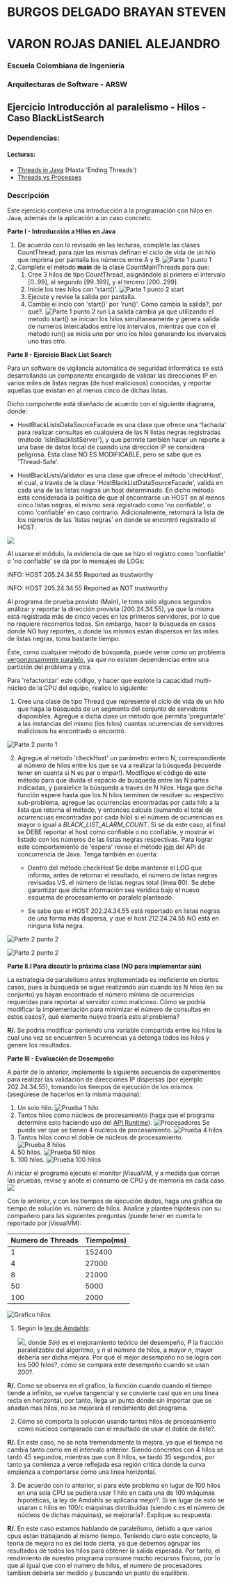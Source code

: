 
# BURGOS DELGADO BRAYAN STEVEN
# VARON ROJAS DANIEL ALEJANDRO

### Escuela Colombiana de Ingeniería
### Arquitecturas de Software - ARSW
## Ejercicio Introducción al paralelismo - Hilos - Caso BlackListSearch


### Dependencias:
####   Lecturas:
*  [Threads in Java](http://beginnersbook.com/2013/03/java-threads/)  (Hasta 'Ending Threads')
*  [Threads vs Processes]( http://cs-fundamentals.com/tech-interview/java/differences-between-thread-and-process-in-java.php)

### Descripción
  Este ejercicio contiene una introducción a la programación con hilos en Java, además de la aplicación a un caso concreto.
  

**Parte I - Introducción a Hilos en Java**

1. De acuerdo con lo revisado en las lecturas, complete las clases CountThread, para que las mismas definan el ciclo de vida de un hilo que imprima por pantalla los números entre A y B.
![Parte 1 punto 1](https://github.com/Daniel1Varon/Lab1ARSW/blob/master/imagenes/p1-1.jfif)
2. Complete el método __main__ de la clase CountMainThreads para que:
	1. Cree 3 hilos de tipo CountThread, asignándole al primero el intervalo [0..99], al segundo [99..199], y al tercero [200..299].
	2. Inicie los tres hilos con 'start()'.
	![Parte 1 punto 2 start](https://github.com/Daniel1Varon/Lab1ARSW/blob/master/imagenes/p1-2-start.jfif)
	3. Ejecute y revise la salida por pantalla. 
	4. Cambie el incio con 'start()' por 'run()'. Cómo cambia la salida?, por qué?.
	![Parte 1 punto 2 run](https://github.com/Daniel1Varon/Lab1ARSW/blob/master/imagenes/p1-2-run.jfif)
	La salida cambia ya que utilizando el metodo start() se inician los hilos simultaneamente y genera salida de numeros intercalados entre los intervalos, mientras que con el metodo run() se inicia uno por uno los hilos generando los invervalos uno tras otro.

**Parte II - Ejercicio Black List Search**


Para un software de vigilancia automática de seguridad informática se está desarrollando un componente encargado de validar las direcciones IP en varios miles de listas negras (de host maliciosos) conocidas, y reportar aquellas que existan en al menos cinco de dichas listas. 

Dicho componente está diseñado de acuerdo con el siguiente diagrama, donde:

- HostBlackListsDataSourceFacade es una clase que ofrece una 'fachada' para realizar consultas en cualquiera de las N listas negras registradas (método 'isInBlacklistServer'), y que permite también hacer un reporte a una base de datos local de cuando una dirección IP se considera peligrosa. Esta clase NO ES MODIFICABLE, pero se sabe que es 'Thread-Safe'.

- HostBlackListsValidator es una clase que ofrece el método 'checkHost', el cual, a través de la clase 'HostBlackListDataSourceFacade', valida en cada una de las listas negras un host determinado. En dicho método está considerada la política de que al encontrarse un HOST en al menos cinco listas negras, el mismo será registrado como 'no confiable', o como 'confiable' en caso contrario. Adicionalmente, retornará la lista de los números de las 'listas negras' en donde se encontró registrado el HOST.

![](img/Model.png)

Al usarse el módulo, la evidencia de que se hizo el registro como 'confiable' o 'no confiable' se dá por lo mensajes de LOGs:

INFO: HOST 205.24.34.55 Reported as trustworthy

INFO: HOST 205.24.34.55 Reported as NOT trustworthy


Al programa de prueba provisto (Main), le toma sólo algunos segundos análizar y reportar la dirección provista (200.24.34.55), ya que la misma está registrada más de cinco veces en los primeros servidores, por lo que no requiere recorrerlos todos. Sin embargo, hacer la búsqueda en casos donde NO hay reportes, o donde los mismos están dispersos en las miles de listas negras, toma bastante tiempo.

Éste, como cualquier método de búsqueda, puede verse como un problema [vergonzosamente paralelo](https://en.wikipedia.org/wiki/Embarrassingly_parallel), ya que no existen dependencias entre una partición del problema y otra.

Para 'refactorizar' este código, y hacer que explote la capacidad multi-núcleo de la CPU del equipo, realice lo siguiente:

1. Cree una clase de tipo Thread que represente el ciclo de vida de un hilo que haga la búsqueda de un segmento del conjunto de servidores disponibles. Agregue a dicha clase un método que permita 'preguntarle' a las instancias del mismo (los hilos) cuantas ocurrencias de servidores maliciosos ha encontrado o encontró.

![Parte 2 punto 1](https://github.com/Daniel1Varon/Lab1ARSW/blob/master/imagenes/Punto2-1.PNG)

2. Agregue al método 'checkHost' un parámetro entero N, correspondiente al número de hilos entre los que se va a realizar la búsqueda (recuerde tener en cuenta si N es par o impar!). Modifique el código de este método para que divida el espacio de búsqueda entre las N partes indicadas, y paralelice la búsqueda a través de N hilos. Haga que dicha función espere hasta que los N hilos terminen de resolver su respectivo sub-problema, agregue las ocurrencias encontradas por cada hilo a la lista que retorna el método, y entonces calcule (sumando el total de ocurrencuas encontradas por cada hilo) si el número de ocurrencias es mayor o igual a _BLACK_LIST_ALARM_COUNT_. Si se da este caso, al final se DEBE reportar el host como confiable o no confiable, y mostrar el listado con los números de las listas negras respectivas. Para lograr este comportamiento de 'espera' revise el método [join](https://docs.oracle.com/javase/tutorial/essential/concurrency/join.html) del API de concurrencia de Java. Tenga también en cuenta:

	* Dentro del método checkHost Se debe mantener el LOG que informa, antes de retornar el resultado, el número de listas negras revisadas VS. el número de listas negras total (línea 60). Se debe garantizar que dicha información sea verídica bajo el nuevo esquema de procesamiento en paralelo planteado.

	* Se sabe que el HOST 202.24.34.55 está reportado en listas negras de una forma más dispersa, y que el host 212.24.24.55 NO está en ninguna lista negra.

![Parte 2 punto 2](https://github.com/Daniel1Varon/Lab1ARSW/blob/master/imagenes/Punto2-2.PNG)

![Parte 2 punto 2](https://github.com/Daniel1Varon/Lab1ARSW/blob/master/imagenes/Punto2-2.1.PNG)

**Parte II.I Para discutir la próxima clase (NO para implementar aún)**

La estrategia de paralelismo antes implementada es ineficiente en ciertos casos, pues la búsqueda se sigue realizando aún cuando los N hilos (en su conjunto) ya hayan encontrado el número mínimo de ocurrencias requeridas para reportar al servidor como malicioso. Cómo se podría modificar la implementación para minimizar el número de consultas en estos casos?, qué elemento nuevo traería esto al problema?

**R/.** Se podria modificar poniendo una variable compartida entre los hilos la cual una vez se encuentren 5 ocurrencias ya detenga todos los hilos y genere los resultados.

**Parte III - Evaluación de Desempeño**

A partir de lo anterior, implemente la siguiente secuencia de experimentos para realizar las validación de direcciones IP dispersas (por ejemplo 202.24.34.55), tomando los tiempos de ejecución de los mismos (asegúrese de hacerlos en la misma máquina):

1. Un solo hilo.
![Prueba 1 hilo](https://github.com/Daniel1Varon/Lab1ARSW/blob/master/imagenes/1hilo.jfif "Prueba 1 hilo")
2. Tantos hilos como núcleos de procesamiento (haga que el programa determine esto haciendo uso del [API Runtime](https://docs.oracle.com/javase/7/docs/api/java/lang/Runtime.html)).
![Procesadores](https://github.com/Daniel1Varon/Lab1ARSW/blob/master/imagenes/procesadores.jfif "Numero de nucleos de procesamiento")
Se puede ver que se tienen 4 nucleos de procesamiento.
![Prueba 4 hilos](https://github.com/Daniel1Varon/Lab1ARSW/blob/master/imagenes/4hilos.jfif "Prueba 4 hilos")
3. Tantos hilos como el doble de núcleos de procesamiento.
![Prueba 8 hilos](https://github.com/Daniel1Varon/Lab1ARSW/blob/master/imagenes/8hilos.jfif "Prueba 8 hilos")
4. 50 hilos.
![Prueba 50 hilos](https://github.com/Daniel1Varon/Lab1ARSW/blob/master/imagenes/50hilos.jfif "Prueba 50 hilos")
5. 100 hilos.
![Prueba 100 hilos](https://github.com/Daniel1Varon/Lab1ARSW/blob/master/imagenes/100hilos.jfif "Prueba 100 hilos")

Al iniciar el programa ejecute el monitor jVisualVM, y a medida que corran las pruebas, revise y anote el consumo de CPU y de memoria en cada caso. ![](img/jvisualvm.png)

Con lo anterior, y con los tiempos de ejecución dados, haga una gráfica de tiempo de solución vs. número de hilos. Analice y plantee hipótesis con su compañero para las siguientes preguntas (puede tener en cuenta lo reportado por jVisualVM):


Numero de Threads | Tiempo(ms)
-- | --
1 | 152400
4 | 27000
8 | 21000
50 | 5000
100 | 2000

![Grafico hilos](https://github.com/Daniel1Varon/Lab1ARSW/blob/master/imagenes/graficoHilos.jfif "Grafico hilos")

1. Según la [ley de Amdahls](https://www.pugetsystems.com/labs/articles/Estimating-CPU-Performance-using-Amdahls-Law-619/#WhatisAmdahlsLaw?):

	![](img/ahmdahls.png), donde _S(n)_ es el mejoramiento teórico del desempeño, _P_ la fracción paralelizable del algoritmo, y _n_ el número de hilos, a mayor _n_, mayor debería ser dicha mejora. Por qué el mejor desempeño no se logra con los 500 hilos?, cómo se compara este desempeño cuando se usan 200?. 

**R/.** Como se observa en el grafico, la función cuando cuando el tiempo tiende a infinito, se vuelve tangencial y se convierte casi que en una linea recta en horizontal, por tanto, llega un punto donde sin importar que se añadan mas hilos, no se mejorará el rendimiento del programa. 

2. Cómo se comporta la solución usando tantos hilos de procesamiento como núcleos comparado con el resultado de usar el doble de éste?.

**R/.** En este caso, no  se nota tremendamente la mejora, ya que el tiempo no cambia tanto como en el intervalo anterior. Siendo concretos con 4 hilos se tardó 45 segundos, mientras que con 8 hilos, se tardó 35 segundos, por tanto ya comienza a verse reflejada esa región critica donde la curva empienza a comportarse como una linea horizontal.

3. De acuerdo con lo anterior, si para este problema en lugar de 100 hilos en una sola CPU se pudiera usar 1 hilo en cada una de 100 máquinas hipotéticas, la ley de Amdahls se aplicaría mejor?. Si en lugar de esto se usaran c hilos en 100/c máquinas distribuidas (siendo c es el número de núcleos de dichas máquinas), se mejoraría?. Explique su respuesta:

**R/.** En este caso estamos hablando de paralelismo, debido a que varios cpus estan trabajando al mismo tiempo. Teniendo claro este concepto, la teoria de mejora no es del todo cierta, ya que debemos agrupar los resultados de todos los hilos para obtener la salida esperada. Por tanto, el rendimiento de nuestro programa consume mucho recursos fisicos, por lo que al igual que con el numero de hilos, el numero de procesadores tambien deberia ser medido y buscando un punto de equilibrio.

